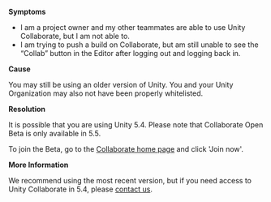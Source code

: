 
        

**Symptoms** 

*   I am a project owner and my other teammates are able to use Unity Collaborate, but I am not able to. 
*   I am trying to push a build on Collaborate, but am still unable to see the “Collab” button in the Editor after logging out and logging back in. 

**Cause** 

You may still be using an older version of Unity. You and your Unity Organization may also not have been properly whitelisted.

**Resolution** 

It is possible that you are using Unity 5.4. Please note that Collaborate Open Beta is only available in 5.5. 

To join the Beta, go to the [Collaborate home page](https://unity3d.com/services/collaborate) and click 'Join now'.

**More Information** 

We recommend using the most recent version, but if you need access to Unity Collaborate in 5.4, please [contact us](mailto:collabsupport@unity3d.com).

      
